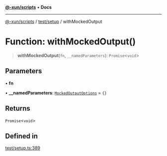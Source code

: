 [**@-xun/scripts**](../../../README.md) • **Docs**

***

[@-xun/scripts](../../../README.md) / [test/setup](../README.md) / withMockedOutput

# Function: withMockedOutput()

> **withMockedOutput**(`fn`, `__namedParameters`): `Promise`\<`void`\>

## Parameters

• **fn**

• **\_\_namedParameters**: [`MockedOutputOptions`](../type-aliases/MockedOutputOptions.md) = `{}`

## Returns

`Promise`\<`void`\>

## Defined in

[test/setup.ts:389](https://github.com/Xunnamius/xscripts/blob/4c305ac01bcb5579e4796a0cd2b08508dc5de5e1/test/setup.ts#L389)
